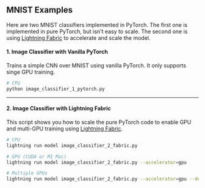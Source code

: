 ## MNIST Examples

Here are two MNIST classifiers implemented in PyTorch.
The first one is implemented in pure PyTorch, but isn't easy to scale.
The second one is using [Lightning Fabric](https://pytorch-lightning.readthedocs.io/en/stable/starter/lightning_fabric.html) to accelerate and scale the model.

#### 1. Image Classifier with Vanilla PyTorch

Trains a simple CNN over MNIST using vanilla PyTorch. It only supports singe GPU training.

```bash
# CPU
python image_classifier_1_pytorch.py
```

______________________________________________________________________

#### 2. Image Classifier with Lightning Fabric

This script shows you how to scale the pure PyTorch code to enable GPU and multi-GPU training using [Lightning Fabric](https://pytorch-lightning.readthedocs.io/en/stable/starter/lightning_fabric.html).

```bash
# CPU
lightning run model image_classifier_2_fabric.py

# GPU (CUDA or M1 Mac)
lightning run model image_classifier_2_fabric.py --accelerator=gpu

# Multiple GPUs
lightning run model image_classifier_2_fabric.py --accelerator=gpu --devices=4
```
